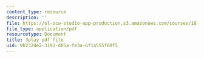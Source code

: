 ```yaml
---
content_type: resource
description: ''
file: https://ol-ocw-studio-app-production.s3.amazonaws.com/courses/18-06sc-linear-algebra-fall-2011/9b2324e23193d05afe3a6f1a555f60f5_23LLB9mNJvc.pdf
file_type: application/pdf
resourcetype: Document
title: 3play pdf file
uid: 9b2324e2-3193-d05a-fe3a-6f1a555f60f5
---
```

